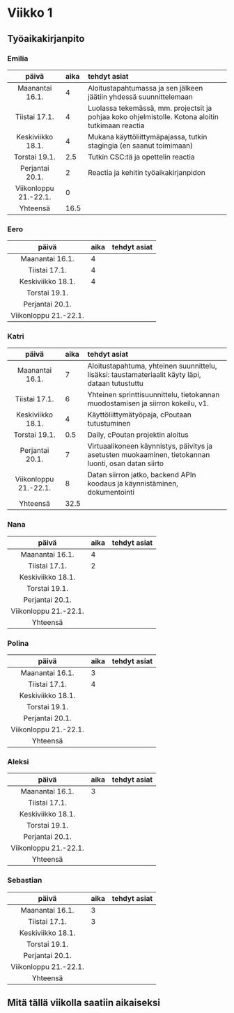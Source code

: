 # Viikko 1

## Työaikakirjanpito
### Emilia
| päivä | aika | tehdyt asiat  |
| :----:|:-----| :-----|
| Maanantai 16.1.| 4 | Aloitustapahtumassa ja sen jälkeen jäätiin yhdessä suunnittelemaan |
|Tiistai 17.1.| 4 | Luolassa tekemässä, mm. projectsit ja pohjaa koko ohjelmistolle. Kotona aloitin tutkimaan reactia|
|Keskiviikko 18.1.| 4 | Mukana käyttöliittymäpajassa, tutkin stagingia (en saanut toimimaan) |
|Torstai 19.1.| 2.5 | Tutkin CSC:tä ja opettelin reactia|
|Perjantai 20.1.| 2 | Reactia ja kehitin työaikakirjanpidon |
|Viikonloppu 21.-22.1.| 0 | |
|Yhteensä| 16.5| |

### Eero
| päivä | aika | tehdyt asiat  |
| :----:|:-----| :-----|
| Maanantai 16.1.| 4 | |
|Tiistai 17.1.| 4 | |
|Keskiviikko 18.1.| 4 | |
|Torstai 19.1.| | |
|Perjantai 20.1.| | |
|Viikonloppu 21.-22.1.| | |

### Katri
| päivä | aika | tehdyt asiat  |
| :----:|:-----| :-----|
| Maanantai 16.1.| 7 |Aloitustapahtuma, yhteinen suunnittelu, lisäksi: taustamateriaalit käyty läpi, dataan tutustuttu |
|Tiistai 17.1.| 6 |Yhteinen sprinttisuunnittelu, tietokannan muodostamisen ja siirron kokeilu, v1. |
|Keskiviikko 18.1.| 4 |Käyttöliittymätyöpaja, cPoutaan tutustuminen |
|Torstai 19.1.| 0.5 |Daily, cPoutan projektin aloitus |
|Perjantai 20.1.| 7|Virtuaalikoneen käynnistys, päivitys ja asetusten muokaaminen, tietokannan luonti, osan datan siirto |
|Viikonloppu 21.-22.1.|8 |Datan siirron jatko, backend APIn koodaus ja käynnistäminen, dokumentointi |
|Yhteensä|32.5 | |

### Nana
| päivä | aika | tehdyt asiat  |
| :----:|:-----| :-----|
| Maanantai 16.1.| 4 | |
|Tiistai 17.1.| 2 | |
|Keskiviikko 18.1.| | |
|Torstai 19.1.| | |
|Perjantai 20.1.| | |
|Viikonloppu 21.-22.1.| | |
|Yhteensä| | |

### Polina
| päivä | aika | tehdyt asiat  |
| :----:|:-----| :-----|
| Maanantai 16.1.| 3 | |
|Tiistai 17.1.| 4 | |
|Keskiviikko 18.1.| | |
|Torstai 19.1.| | |
|Perjantai 20.1.| | |
|Viikonloppu 21.-22.1.| | |
|Yhteensä| | |

### Aleksi
| päivä | aika | tehdyt asiat  |
| :----:|:-----| :-----|
| Maanantai 16.1.| 3 | |
|Tiistai 17.1.| | |
|Keskiviikko 18.1.| | |
|Torstai 19.1.| | |
|Perjantai 20.1.| | |
|Viikonloppu 21.-22.1.| | |
|Yhteensä| | |

### Sebastian
| päivä | aika | tehdyt asiat  |
| :----:|:-----| :-----|
| Maanantai 16.1.| 3 | |
|Tiistai 17.1.| 3 | |
|Keskiviikko 18.1.| | |
|Torstai 19.1.| | |
|Perjantai 20.1.| | |
|Viikonloppu 21.-22.1.| | |
|Yhteensä| | |

## Mitä tällä viikolla saatiin aikaiseksi
